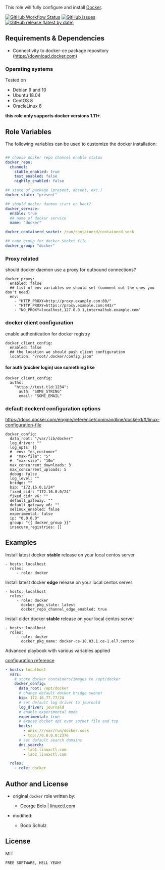 
This role will fully configure and install [Docker](https://www.docker.com/).


[![GitHub Workflow Status](https://img.shields.io/github/workflow/status/bodsch/ansible-icinga2/CI)][ci]
[![GitHub issues](https://img.shields.io/github/issues/bodsch/ansible-role-docker)][issues]
[![GitHub release (latest by date)](https://img.shields.io/github/v/release/bodsch/ansible-role-docker)][releases]

[ci]: https://github.com/bodsch/ansible-role-docker/actions
[issues]: https://github.com/bodsch/ansible-role-docker/issues?q=is%3Aopen+is%3Aissue
[releases]: https://github.com/bodsch/ansible-role-docker/releases


## Requirements & Dependencies

- Connectivity to docker-ce package repository (https://download.docker.com)

### Operating systems

Tested on

 - Debian 9 and 10
 - Ubuntu 18.04
 - CentOS 8
 - OracleLinux 8

**this role only supports docker versions 1.11+**.

## Role Variables


The following variables can be used to customize the docker installation:

```yaml

## choose docker repo channel enable status
docker_repo:
  channel:
    stable_enabled: true
    test_enabled: false
    nightly_enabled: false

## state of package (present, absent, exc.)
docker_state: "present"

## should docker daemon start on boot?
docker_service:
  enable: true
  ## name of docker service
  name: "docker"

docker_containerd_socket: /run/containerd/containerd.sock

## name group for docker socket file
docker_group: "docker"
```
### Proxy related 
should docker daemon use a proxy for outbound connections?

```
docker_proxy:
  enabled: false
  ## list of env variables we should set (comment out the ones you don't need)
  env:
    - "HTTP_PROXY=http://proxy.example.com:80/"
    - "HTTP_PROXY=https://proxy.example.com:443/"
    - "NO_PROXY=localhost,127.0.0.1,internalhub.example.com"
```

### docker client configuration 
 enable authentication for docker registry

```
docker_client_config:
  enabled: false
  ## the location we should push client configuration
  location: "/root/.docker/config.json"
```

#### for auth (docker login) use something like

```
docker_client_config:
  auths:
    "https://test.tld:1234":
      auth: "SOME_STRING"
      email: "SOME_EMAIL"
```

### default dockerd configuration options

https://docs.docker.com/engine/reference/commandline/dockerd/#/linux-configuration-file

```
docker_config:
  data_root: "/var/lib/docker"
  log_driver: ""
  log_opts: {}
  #  env: "os,customer"
  #  "max-file": "5"
  #  "max-size": "10m"
  max_concurrent_downloads: 3
  max_concurrent_uploads: 5
  debug: false
  log_level: ""
  bridge: ""
  bip: "172.16.0.1/24"
  fixed_cidr: "172.16.0.0/24"
  fixed_cidr_v6: ""
  default_gateway: ""
  default_gateway_v6: ""
  selinux_enabled: false
  experimental: false
  ip: "0.0.0.0"
  group: "{{ docker_group }}"
  insecure_registries: []

```

## Examples

Install latest docker **stable** release on your local centos server

```
- hosts: localhost
  roles:
     - role: docker
```

Install latest docker **edge** release on your local centos server

```
- hosts: localhost
  roles:
     - role: docker
       docker_pkg_state: latest
       docker_repo_channel_edge_enabled: true
```

Install older docker **stable** release on your local centos server

```
- hosts: localhost
  roles:
     - role: docker
       docker_pkg_name: docker-ce-18.03.1.ce-1.el7.centos
```

Advanced playbook with various variables applied

[configuration reference](https://docs.docker.com/engine/reference/commandline/dockerd/#daemon-configuration-file)

```yaml
- hosts: localhost
  vars:
    # store docker containers/images to /opt/docker
    docker_config:
      data_root: /opt/docker
      # change default docker bridge subnet
      bip: 172.16.77.77/24
      # set default log driver to journald
      log_driver: journald
      # enable experimental mode
      experimental: true
      # expose docker api over socket file and tcp
      hosts:
        - unix:///var/run/docker.sock
        - tcp://0.0.0.0:2376
      # set default search domains
      dns_search:
        - lab1.linuxctl.com
        - lab2.linuxctl.com

  roles:
    - role: docker
```

## Author and License

- original `docker` role written by:
    - George Bolo | [linuxctl.com](https://linuxctl.com)

- modified:

    - Bodo Schulz

## License

MIT

`FREE SOFTWARE, HELL YEAH!`
